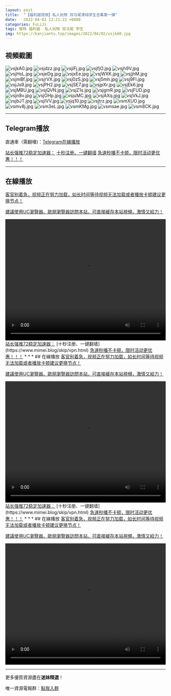 ```yaml
---
layout: post
title:  "【福利姬视频】私人玩物 双马尾清纯学生合集第一弹"
date:   2022-04-02 12:21:22 +0800
categories: FuLiJi
tags: 推特 福利姬  私人玩物 双马尾 学生
img: https://kanjiantu.top/images/2022/04/02/vsjkA0.jpg
---
```



## 視頻截圖

![vsjkA0.jpg](https://kanjiantu.top/images/2022/04/02/vsjkA0.jpg)
![vsjdzz.jpg](https://kanjiantu.top/images/2022/04/02/vsjdzz.jpg)
![vsjiFj.jpg](https://kanjiantu.top/images/2022/04/02/vsjiFj.jpg)
![vsjfjO.jpg](https://kanjiantu.top/images/2022/04/02/vsjfjO.jpg)
![vsjh9V.jpg](https://kanjiantu.top/images/2022/04/02/vsjh9V.jpg)
![vsjHsL.jpg](https://kanjiantu.top/images/2022/04/02/vsjHsL.jpg)
![vsjeDg.jpg](https://kanjiantu.top/images/2022/04/02/vsjeDg.jpg)
![vsjxEe.jpg](https://kanjiantu.top/images/2022/04/02/vsjxEe.jpg)
![vsjWXK.jpg](https://kanjiantu.top/images/2022/04/02/vsjWXK.jpg)
![vsjjhM.jpg](https://kanjiantu.top/images/2022/04/02/vsjjhM.jpg)
![vsjmBf.jpg](https://kanjiantu.top/images/2022/04/02/vsjmBf.jpg)
![vsjrVX.jpg](https://kanjiantu.top/images/2022/04/02/vsjrVX.jpg)
![vsj0zS.jpg](https://kanjiantu.top/images/2022/04/02/vsj0zS.jpg)
![vsj5mh.jpg](https://kanjiantu.top/images/2022/04/02/vsj5mh.jpg)
![vsj9FI.jpg](https://kanjiantu.top/images/2022/04/02/vsj9FI.jpg)
![vsjJs9.jpg](https://kanjiantu.top/images/2022/04/02/vsjJs9.jpg)
![vsjPH2.jpg](https://kanjiantu.top/images/2022/04/02/vsjPH2.jpg)
![vsjSE7.jpg](https://kanjiantu.top/images/2022/04/02/vsjSE7.jpg)
![vsjpXr.jpg](https://kanjiantu.top/images/2022/04/02/vsjpXr.jpg)
![vsjEk6.jpg](https://kanjiantu.top/images/2022/04/02/vsjEk6.jpg)
![vsjMBU.jpg](https://kanjiantu.top/images/2022/04/02/vsjMBU.jpg)
![vsjQVN.jpg](https://kanjiantu.top/images/2022/04/02/vsjQVN.jpg)
![vsjZ1s.jpg](https://kanjiantu.top/images/2022/04/02/vsjZ1s.jpg)
![vsjgmR.jpg](https://kanjiantu.top/images/2022/04/02/vsjgmR.jpg)
![vsjFUD.jpg](https://kanjiantu.top/images/2022/04/02/vsjFUD.jpg)
![vsjn8v.jpg](https://kanjiantu.top/images/2022/04/02/vsjn8v.jpg)
![vsjOHp.jpg](https://kanjiantu.top/images/2022/04/02/vsjOHp.jpg)
![vsjuMC.jpg](https://kanjiantu.top/images/2022/04/02/vsjuMC.jpg)
![vsjAXq.jpg](https://kanjiantu.top/images/2022/04/02/vsjAXq.jpg)
![vsjVkJ.jpg](https://kanjiantu.top/images/2022/04/02/vsjVkJ.jpg)
![vsjbJT.jpg](https://kanjiantu.top/images/2022/04/02/vsjbJT.jpg)
![vsjIVV.jpg](https://kanjiantu.top/images/2022/04/02/vsjIVV.jpg)
![vsjq10.jpg](https://kanjiantu.top/images/2022/04/02/vsjq10.jpg)
![vsjtrz.jpg](https://kanjiantu.top/images/2022/04/02/vsjtrz.jpg)
![vsmXUO.jpg](https://kanjiantu.top/images/2022/04/02/vsmXUO.jpg)
![vsmv8j.jpg](https://kanjiantu.top/images/2022/04/02/vsmv8j.jpg)
![vsm3eL.jpg](https://kanjiantu.top/images/2022/04/02/vsm3eL.jpg)
![vsmKMg.jpg](https://kanjiantu.top/images/2022/04/02/vsmKMg.jpg)
![vsmsae.jpg](https://kanjiantu.top/images/2022/04/02/vsmsae.jpg)
![vsm8CK.jpg](https://kanjiantu.top/images/2022/04/02/vsm8CK.jpg)

* * *
## Telegram播放

直通車（需翻墻)：[Telegram在線播放](https://t.me/mimeijingxuan/429)

<u>站长强推72稳定加速器：</u> [十秒注册、一键翻墙](https://www.mimei.blog/skip/vpn.html)
<u>急速秒播不卡顿，限时活动更优惠！！！</u>
* * *
## 在線播放
<u>客官别着急，视频正在努力加载，如长时间等待视频无法加载或者播放卡顿建议更换节点！</u>

<u>建議使用UC瀏覽器、歐朋瀏覽器訪問本站，可直接緩存本站視頻，激情又給力！</u>
<center><video src="https://cdn.publer.io/uploads/videos/62481827db279736bfa816b2/f298e8283f7ea35b9830ebd0bf8c889d.mp4" width="100%" height="380px" controls="controls"></video></center>
<u>站长强推72稳定加速器：</u> [十秒注册、一键翻墙](https://www.mimei.blog/skip/vpn.html)
<u>急速秒播不卡顿，限时活动更优惠！！！</u>
* * *
## 在線播放
<u>客官别着急，视频正在努力加载，如长时间等待视频无法加载或者播放卡顿建议更换节点！</u>

<u>建議使用UC瀏覽器、歐朋瀏覽器訪問本站，可直接緩存本站視頻，激情又給力！</u>
<center><video src="https://cdn.publer.io/uploads/videos/62481883db2797343b249fe5/c25d93dee1eacc1865cff9d23836085b.mp4" width="100%" height="380px" controls="controls"></video></center>
<u>站长强推72稳定加速器：</u> [十秒注册、一键翻墙](https://www.mimei.blog/skip/vpn.html)
<u>急速秒播不卡顿，限时活动更优惠！！！</u>
* * *
## 在線播放
<u>客官别着急，视频正在努力加载，如长时间等待视频无法加载或者播放卡顿建议更换节点！</u>

<u>建議使用UC瀏覽器、歐朋瀏覽器訪問本站，可直接緩存本站視頻，激情又給力！</u>
<center><video src="https://cdn.publer.io/uploads/videos/62481887db279736bfa816bd/dcdeeb5e74647bf8bb6ba50c3cb70b16.mp4" width="100%" height="380px" controls="controls"></video></center>


* * *
更多優質資源盡在**迷妹精選**！

唯一資源電報群：[點我入群](https://t.me/mimeijingxuan)


